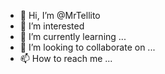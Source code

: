 - 👋 Hi, I’m @MrTellito
- 👀 I’m interested 
- 🌱 I’m currently learning ...
- 💞️ I’m looking to collaborate on ...
- 📫 How to reach me ...

<!---
MrTellito/MrTellito is a ✨ special ✨ repository because its `README.md` (this file) appears on your GitHub profile.
You can click the Preview link to take a look at your changes.
--->
